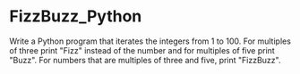 # FizzBuzz_Python

Write a Python program that iterates the integers from 1 to 100. For multiples of three print "Fizz" instead of the number and for multiples of five print "Buzz". For numbers that are multiples of three and five, print "FizzBuzz".
